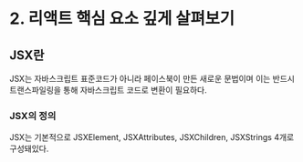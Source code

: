 # 2. 리액트 핵심 요소 깊게 살펴보기
## JSX란
JSX는 자바스크립트 표준코드가 아니라 페이스북이 만든 새로운 문법이며 이는 반드시 트랜스파일링을 통해 자바스크립트 코드로 변환이 필요하다.<br>
### JSX의 정의
JSX는 기본적으로 JSXElement, JSXAttributes, JSXChildren, JSXStrings 4개로 구성돼있다.
